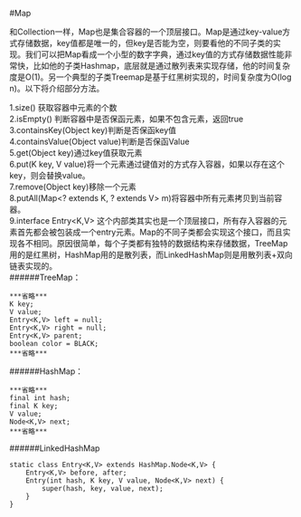 #Map

和Collection一样，Map也是集合容器的一个顶层接口。Map是通过key-value方式存储数据，key值都是唯一的，但key是否能为空，则要看他的不同子类的实现。我们可以把Map看成一个小型的数字字典，通过key值的方式存储数据性能非常快，比如他的子类Hashmap，底层就是通过散列表来实现存储，他的时间复杂度是O(1)。另一个典型的子类Treemap是基于红黑树实现的，时间复杂度为O(log n)。以下将介绍部分方法。

1.size() 获取容器中元素的个数  
2.isEmpty() 判断容器中是否保函元素，如果不包含元素，返回true  
3.containsKey(Object key)判断是否保函key值  
4.containsValue(Object value)判断是否保函Value  
5.get(Object key)通过key值获取元素  
6.put(K key, V value)将一个元素通过键值对的方式存入容器，如果以存在这个key，则会替换value。  
7.remove(Object key)移除一个元素  
8.putAll(Map<? extends K, ? extends V> m)将容器中所有元素拷贝到当前容器。  
9.interface Entry<K,V> 这个内部类其实也是一个顶层接口，所有存入容器的元素首先都会被包装成一个entry元素。Map的不同子类都会实现这个接口，而且实现各不相同。原因很简单，每个子类都有独特的数据结构来存储数据，TreeMap用的是红黑树，HashMap用的是散列表，而LinkedHashMap则是用散列表+双向链表实现的。  
######TreeMap：
```
***省略***
K key;
V value;
Entry<K,V> left = null;
Entry<K,V> right = null;
Entry<K,V> parent;
boolean color = BLACK;
***省略***
```
######HashMap：
```
***省略***
final int hash;
final K key;
V value;
Node<K,V> next;
***省略***
```
######LinkedHashMap
```
static class Entry<K,V> extends HashMap.Node<K,V> {
    Entry<K,V> before, after;
    Entry(int hash, K key, V value, Node<K,V> next) {
        super(hash, key, value, next);
    }
}
```